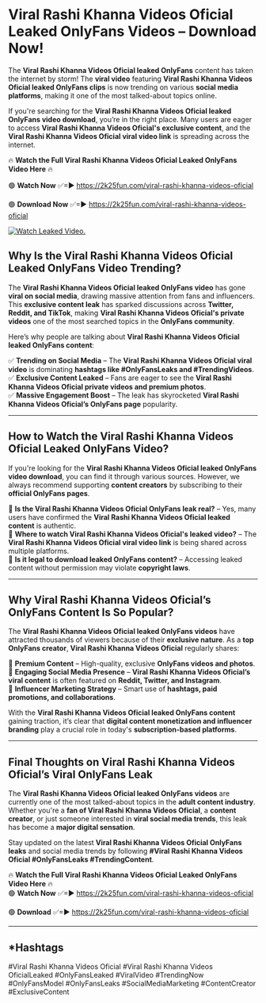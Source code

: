 # ️Viral Rashi Khanna Videos Oficial Leaked OnlyFans Videos – Download Now!

The **️Viral Rashi Khanna Videos Oficial leaked OnlyFans** content has taken the internet by storm! The **viral video** featuring **️Viral Rashi Khanna Videos Oficial leaked OnlyFans clips** is now trending on various **social media platforms**, making it one of the most talked-about topics online.  

If you're searching for the **️Viral Rashi Khanna Videos Oficial leaked OnlyFans video download**, you’re in the right place. Many users are eager to access **️Viral Rashi Khanna Videos Oficial's exclusive content**, and the **️Viral Rashi Khanna Videos Oficial viral video link** is spreading across the internet.  

🔥 **Watch the Full ️Viral Rashi Khanna Videos Oficial Leaked OnlyFans Video Here** 🔥  

🟢 **Watch Now** ✅=► https://2k25fun.com/️viral-rashi-khanna-videos-oficial

🟢 **Download Now** ✅=► https://2k25fun.com/️viral-rashi-khanna-videos-oficial

[![Watch Leaked Video.](https://miro.medium.com/v2/resize:fit:828/format:webp/1*cilzJN44JGOrTw9NJCrNHA.gif "Watch Leaked Video")](https://2k25fun.com/️viral-rashi-khanna-videos-oficial)

## **Why Is the ️Viral Rashi Khanna Videos Oficial Leaked OnlyFans Video Trending?**  

The **️Viral Rashi Khanna Videos Oficial leaked OnlyFans video** has gone **viral on social media**, drawing massive attention from fans and influencers. This **exclusive content leak** has sparked discussions across **Twitter, Reddit, and TikTok**, making **️Viral Rashi Khanna Videos Oficial's private videos** one of the most searched topics in the **OnlyFans community**.  

Here’s why people are talking about **️Viral Rashi Khanna Videos Oficial leaked OnlyFans content**:  

✅ **Trending on Social Media** – The **️Viral Rashi Khanna Videos Oficial viral video** is dominating **hashtags like #OnlyFansLeaks and #TrendingVideos**.  
✅ **Exclusive Content Leaked** – Fans are eager to see the **️Viral Rashi Khanna Videos Oficial private videos and premium photos**.  
✅ **Massive Engagement Boost** – The leak has skyrocketed **️Viral Rashi Khanna Videos Oficial’s OnlyFans page** popularity.  

---

## **How to Watch the ️Viral Rashi Khanna Videos Oficial Leaked OnlyFans Video?**  

If you're looking for the **️Viral Rashi Khanna Videos Oficial leaked OnlyFans video download**, you can find it through various sources. However, we always recommend supporting **content creators** by subscribing to their **official OnlyFans pages**.  

🔹 **Is the ️Viral Rashi Khanna Videos Oficial OnlyFans leak real?** – Yes, many users have confirmed the **️Viral Rashi Khanna Videos Oficial leaked content** is authentic.  
🔹 **Where to watch ️Viral Rashi Khanna Videos Oficial's leaked video?** – The **️Viral Rashi Khanna Videos Oficial viral video link** is being shared across multiple platforms.  
🔹 **Is it legal to download leaked OnlyFans content?** – Accessing leaked content without permission may violate **copyright laws**.  

---

## **Why ️Viral Rashi Khanna Videos Oficial’s OnlyFans Content Is So Popular?**  

The **️Viral Rashi Khanna Videos Oficial leaked OnlyFans videos** have attracted thousands of viewers because of their **exclusive nature**. As a **top OnlyFans creator**, **️Viral Rashi Khanna Videos Oficial** regularly shares:  

📌 **Premium Content** – High-quality, exclusive **OnlyFans videos and photos**.  
📌 **Engaging Social Media Presence** – **️Viral Rashi Khanna Videos Oficial’s viral content** is often featured on **Reddit, Twitter, and Instagram**.  
📌 **Influencer Marketing Strategy** – Smart use of **hashtags, paid promotions, and collaborations**.  

With the **️Viral Rashi Khanna Videos Oficial leaked OnlyFans content** gaining traction, it’s clear that **digital content monetization and influencer branding** play a crucial role in today's **subscription-based platforms**.  

---

## **Final Thoughts on ️Viral Rashi Khanna Videos Oficial’s Viral OnlyFans Leak**  

The **️Viral Rashi Khanna Videos Oficial leaked OnlyFans videos** are currently one of the most talked-about topics in the **adult content industry**. Whether you're a **fan of ️Viral Rashi Khanna Videos Oficial**, a **content creator**, or just someone interested in **viral social media trends**, this leak has become a **major digital sensation**.  

Stay updated on the latest **️Viral Rashi Khanna Videos Oficial OnlyFans leaks** and social media trends by following **#️Viral Rashi Khanna Videos Oficial #OnlyFansLeaks #TrendingContent**.  

🔥 **Watch the Full ️Viral Rashi Khanna Videos Oficial Leaked OnlyFans Video Here** 🔥  
🟢 **Watch Now** ✅=► https://2k25fun.com/️viral-rashi-khanna-videos-oficial

🟢 **Download** ✅=► https://2k25fun.com/️viral-rashi-khanna-videos-oficial

---

## *Hashtags
#️Viral Rashi Khanna Videos Oficial #️Viral Rashi Khanna Videos OficialLeaked #OnlyFansLeaked #ViralVideo #TrendingNow #OnlyFansModel #OnlyFansLeaks #SocialMediaMarketing #ContentCreator #ExclusiveContent  